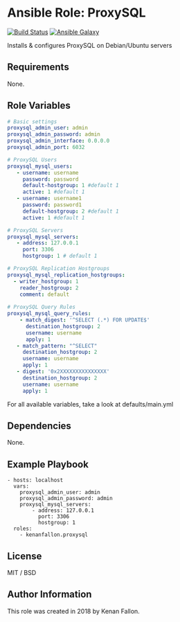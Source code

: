 Ansible Role: ProxySQL
=========

[![Build Status](https://travis-ci.org/kenanfallon/ansible-role-proxysql.svg?branch=master)](https://travis-ci.org/kenanfallon/ansible-role-proxysql)
[![Ansible Galaxy](https://img.shields.io/ansible/role/23915.svg)](https://galaxy.ansible.com/kenanfallon/proxysql/)

Installs & configures ProxySQL on Debian/Ubuntu servers

Requirements
------------

None.

Role Variables
--------------

```yaml
# Basic settings
proxysql_admin_user: admin
proxysql_admin_password: admin
proxysql_admin_interface: 0.0.0.0
proxysql_admin_port: 6032

# ProxySQL Users
proxysql_mysql_users:
   - username: username
     password: password
     default-hostgroup: 1 #default 1
     active: 1 #default 1
   - username: username1
     password: password1
     default-hostgroup: 2 #default 1
     active: 1 #default 1

# ProxySQL Servers
proxysql_mysql_servers:
   - address: 127.0.0.1
     port: 3306
     hostgroup: 1 # default 1 

# ProxySQL Replication Hostgroups
proxysql_mysql_replication_hostgroups:
  - writer_hostgroup: 1
    reader_hostgroup: 2
    comment: default
     
# ProxySQL Query Rules        
proxysql_mysql_query_rules:
    - match_digest: '^SELECT (.*) FOR UPDATE$'
      destination_hostgroup: 2
      username: username
      apply: 1
   - match_pattern: "^SELECT"
     destination_hostgroup: 2 
     username: username
     apply: 1
   - digest: '0x2XXXXXXXXXXXXXXX'
     destination_hostgroup: 2
     username: username
     apply: 1   
```

For all available variables, take a look at defaults/main.yml

Dependencies
------------

None.

Example Playbook
------------

    - hosts: localhost
      vars:
        proxysql_admin_user: admin
        proxysql_admin_password: admin
        proxysql_mysql_servers:
            - address: 127.0.0.1
              port: 3306
              hostgroup: 1
      roles:
        - kenanfallon.proxysql

License
-------

MIT / BSD

Author Information
------------------

This role was created in 2018 by Kenan Fallon.